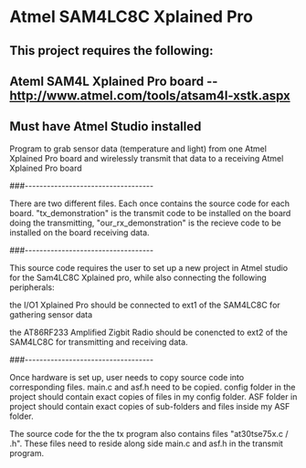 # Atmel SAM4LC8C Xplained Pro

## This project requires the following:
## Ateml SAM4L Xplained Pro board -- http://www.atmel.com/tools/atsam4l-xstk.aspx
## Must have Atmel Studio installed

Program to grab sensor data (temperature and light) from one Atmel Xplained Pro board and wirelessly transmit that data to a receiving Atmel Xplained Pro board

###-----------------------------------

There are two different files. Each once contains the source code for each board. "tx_demonstration" is the transmit code to be installed on the board doing the transmitting, "our_rx_demonstration" is the recieve code to be installed on the board receiving data.

###-----------------------------------

This source code requires the user to set up a new project in Atmel studio for the Sam4LC8C Xplained pro, while also connecting the following peripherals:

the I/O1 Xplained Pro should be connected to ext1 of the SAM4LC8C for gathering sensor data

the AT86RF233 Amplified Zigbit Radio should be conencted to ext2 of the SAM4LC8C for transmitting and receiving data.

###-----------------------------------

Once hardware is set up, user needs to copy source code into corresponding files.
main.c and asf.h need to be copied. 
config folder in the project should contain exact copies of files in my config folder.
ASF folder in project should contain exact copies of sub-folders and files inside my ASF folder.

The source code for the the tx program also contains files "at30tse75x.c / .h". These files need to reside along side main.c and asf.h in the transmit program.


